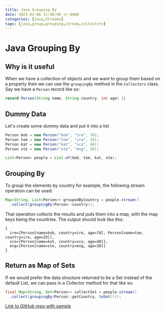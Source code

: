 ```yaml
---
title: Java Grouping By
date: 2023-02-06 11:00:00 +/-0000
categories: [Java,Streams]
tags: [java,group,grouping,stream,collectors]
---
```


# Java Grouping By  

## Why is it useful
When we have a collection of objects and we want to group them based on a property then we can use the `groupingBy` method in the `Collectors` class.  
Say we have a `Person` record like so:

```java
record Person(String name, String country, int age) {}
```

## Dummy Data
Let's create some dummy data and put it into a list

```java
Person bob = new Person("bob", "ire", 78);
Person tom = new Person("tom", "ire", 29);
Person kat = new Person("kat", "sco", 40);
Person ste = new Person("ste", "eng", 30);

List<Person> people = List.of(bob, tom, kat, ste);
```

## Grouping By
To group the elements by country for example, the following stream operation can be used:

```java
Map<String, List<Person>> groupedByCountry = people.stream()
  .collect(groupingBy(Person::country));
```

That operation collects the results and puts them into a map, with the map keys being the countries. The output should look like this:  

```text
{
  ire=[Person[name=bob, country=ire, age=78], Person[name=tom, country=ire, age=29]],
  sco=[Person[name=kat, country=sco, age=40]],
  eng=[Person[name=ste, country=eng, age=30]]
}
```

## Return as Map of Sets
If we would prefer the data structure returned to be a Set instead of the default List, we can pass in a Collector method for that like so:
```java
final Map<String, Set<Person>> collectSet = people.stream()
  .collect(groupingBy(Person::getCountry, toSet()));
```

[Link to GitHub repo with sample](https://github.com/eternalgooner/java-samples/blob/main/src/main/java/java8/groupingBy/GroupingBy.java)
